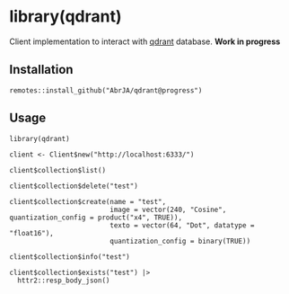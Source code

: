 # library(qdrant)

Client implementation to interact with [qdrant](https://github.com/qdrant/qdrant) database. **Work in progress**

## Installation

```
remotes::install_github("AbrJA/qdrant@progress")
```

## Usage

```
library(qdrant)

client <- Client$new("http://localhost:6333/")

client$collection$list() 

client$collection$delete("test")

client$collection$create(name = "test", 
                         image = vector(240, "Cosine", quantization_config = product("x4", TRUE)),
                         texto = vector(64, "Dot", datatype = "float16"), 
                         quantization_config = binary(TRUE))

client$collection$info("test") 

client$collection$exists("test") |>
  httr2::resp_body_json()
```
